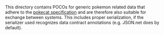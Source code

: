 This directory contains POCOs for generic pokemon related data that adhere to the
 [pokecat specification](https://github.com/TwitchPlaysPokemon/pokecat/blob/master/unified_objects.md)
and are therefore also suitable for exchange between systems.
This includes proper serialization, if the serializer used recognizes data contract annotations
(e.g. JSON.net does by default).
